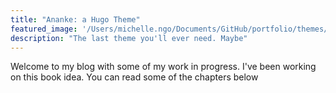 ```yaml
---
title: "Ananke: a Hugo Theme"
featured_image: '/Users/michelle.ngo/Documents/GitHub/portfolio/themes/ananke/content/gohugo-default-sample-hero-image.jpg'
description: "The last theme you'll ever need. Maybe"
---
```

Welcome to my blog with some of my work in progress. I've been working on this book idea. You can read some of the chapters below
